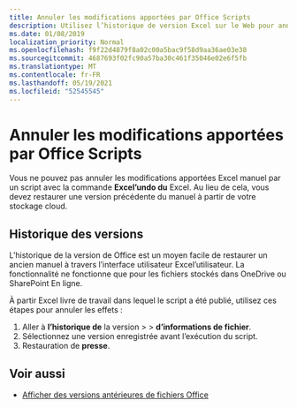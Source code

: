 ```yaml
---
title: Annuler les modifications apportées par Office Scripts
description: Utilisez l’historique de version Excel sur le Web pour annuler les modifications apportées par l’exécution d’un script.
ms.date: 01/08/2019
localization_priority: Normal
ms.openlocfilehash: f9f22d4879f8a02c00a5bac9f58d9aa36ae03e38
ms.sourcegitcommit: 4687693f02fc90a57ba30c461f35046e02e6f5fb
ms.translationtype: MT
ms.contentlocale: fr-FR
ms.lasthandoff: 05/19/2021
ms.locfileid: "52545545"
---
```

# <a name="undo-the-changes-made-by-office-scripts"></a>Annuler les modifications apportées par Office Scripts

Vous ne pouvez pas annuler les modifications apportées Excel manuel par un script avec la commande **Excel’undo du** Excel. Au lieu de cela, vous devez restaurer une version précédente du manuel à partir de votre stockage cloud.

## <a name="version-history"></a>Historique des versions

L’historique de la version de Office est un moyen facile de restaurer un ancien manuel à travers l’interface utilisateur Excel’utilisateur. La fonctionnalité ne fonctionne que pour les fichiers stockés dans OneDrive ou SharePoint En ligne.

À partir Excel livre de travail dans lequel le script a été publié, utilisez ces étapes pour annuler les effets :

1. Aller à **l’historique de** la version  >    >  **d’informations de fichier**.
2. Sélectionnez une version enregistrée avant l’exécution du script.
3. Restauration de **presse**.

## <a name="see-also"></a>Voir aussi

- [Afficher des versions antérieures de fichiers Office](https://support.office.com/article/View-previous-versions-of-Office-files-5c1e076f-a9c9-41b8-8ace-f77b9642e2c2#ID0EABBAAA=Web)
